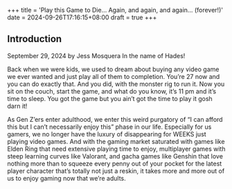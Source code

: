 +++
title = 'Play this Game to Die… Again, and again, and again… (forever!)'
date = 2024-09-26T17:16:15+08:00
draft = true
+++

## Introduction
September 29, 2024 by Jess Mosquera
In the name of Hades!

Back when we were kids, we used to dream about buying any video game we ever wanted and just play all of them to completion. You’re 27 now and you can do exactly that. And you did, with the monster rig to run it. Now you sit on the couch, start the game, and what do you know, it’s 11 pm and it’s time to sleep. You got the game but you ain’t got the time to play it gosh darn it!

As Gen Z’ers enter adulthood, we enter this weird purgatory of “I can afford this but I can’t necessarily enjoy this” phase in our life. Especially for us gamers, we no longer have the luxury of disappearing for WEEKS just playing video games. And with the gaming market saturated with games like Elden Ring that need extensive playing time to enjoy, multiplayer games with steep learning curves like Valorant, and gacha games like Genshin that love nothing more than to squeeze every penny out of your pocket for the latest player character that’s totally not just a reskin, it takes more and more out of us to enjoy gaming now that we’re adults.